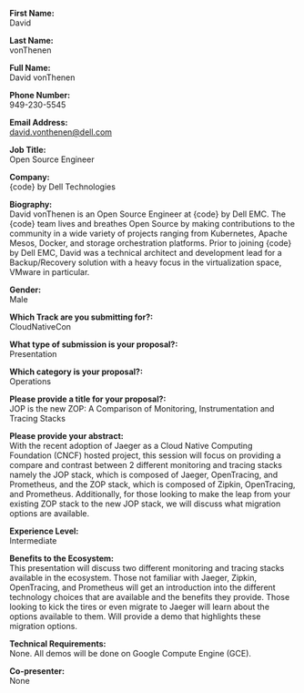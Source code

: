 **First Name:**  
David

**Last Name:**  
vonThenen

**Full Name:**  
David vonThenen

**Phone Number:**  
949-230-5545

**Email Address:**  
david.vonthenen@dell.com

**Job Title:**  
Open Source Engineer

**Company:**  
{code} by Dell Technologies

**Biography:**  
David vonThenen is an Open Source Engineer at {code} by Dell EMC. The {code} team lives and breathes Open Source by making contributions to the community in a wide variety of projects ranging from Kubernetes, Apache Mesos, Docker, and storage orchestration platforms. Prior to joining {code} by Dell EMC, David was a technical architect and development lead for a Backup/Recovery solution with a heavy focus in the virtualization space, VMware in particular.

**Gender:**  
Male

**Which Track are you submitting for?:**  
CloudNativeCon

**What type of submission is your proposal?:**  
Presentation

**Which category is your proposal?:**  
Operations

**Please provide a title for your proposal?:**  
JOP is the new ZOP: A Comparison of Monitoring, Instrumentation and Tracing Stacks

**Please provide your abstract:**  
With the recent adoption of Jaeger as a Cloud Native Computing Foundation (CNCF) hosted project, this session will focus on providing a compare and contrast between 2 different monitoring and tracing stacks namely the JOP stack, which is composed of Jaeger, OpenTracing, and Prometheus, and the ZOP stack, which is composed of Zipkin, OpenTracing, and Prometheus. Additionally, for those looking to make the leap from your existing ZOP stack to the new JOP stack, we will discuss what migration options are available.

**Experience Level:**  
Intermediate

**Benefits to the Ecosystem:**  
This presentation will discuss two different monitoring and tracing stacks available in the ecosystem. Those not familiar with Jaeger, Zipkin, OpenTracing, and Prometheus will get an introduction into the different technology choices that are available and the benefits they provide. Those looking to kick the tires or even migrate to Jaeger will learn about the options available to them. Will provide a demo that highlights these migration options.

**Technical Requirements:**  
None. All demos will be done on Google Compute Engine (GCE).

**Co-presenter:**  
None
